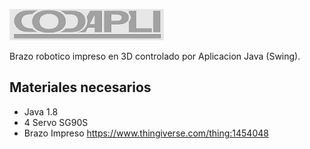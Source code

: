 ![](/src/resources/customLogo.jpg)


Brazo robotico impreso en 3D controlado por Aplicacion Java (Swing).

## Materiales necesarios


 - Java 1.8
 - 4 Servo SG90S
 - Brazo Impreso https://www.thingiverse.com/thing:1454048
 
 


